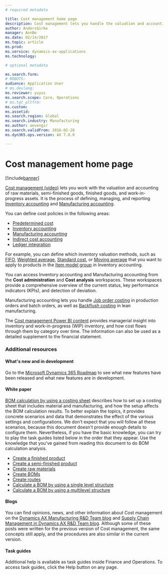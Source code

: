 ```yaml
---
# required metadata

title: Cost management home page
description: Cost management lets you handle the valuation and accounting of raw materials, semi-finished goods, finished goods, and work in progress assets. 
author: AndersGirke
manager: AnnBe
ms.date: 02/14/2017
ms.topic: article
ms.prod:
ms.service: dynamics-ax-applications
ms.technology:

# optional metadata

ms.search.form: 
# ROBOTS:
audience: Application User
# ms.devlang: 
ms.reviewer: yuyus
ms.search.scope: Core, Operations
# ms.tgt_pltfrm:
ms.custom: 
ms.assetid: 
ms.search.region: Global
ms.search.industry: Manufacturing
ms.author: aevengir
ms.search.validFrom: 2016-02-28
ms.dyn365.ops.version: AX 7.0.0

---
```


# Cost management home page

[!include[banner](../includes/banner.md)]

[Cost management (video)](https://www.youtube.com/watch?v=vXzlC-mOBcg&feature=youtu.be) lets you work with the valuation and accounting of raw materials, semi-finished goods, finished goods, and work-in-progress assets. It is the process of defining, managing, and reporting [Inventory accounting](cost-object.md) and [Manufacturing accounting](bom-calculations.md).

You can define cost policies in the following areas: 
-  [Predetermined cost](costing-versions.md)
-  [Inventory accounting](cost-object.md)
-  [Manufacturing accounting](bom-calculations.md)
-  [Indirect cost accounting](costing-sheets.md)
-  [Ledger integration](production-order-cost-analysis.md)

For example, you can define which inventory valuation methods, such as [FIFO](fifo-physical-value-marking.md), [Weighted average](weighted-average-physical-value-marking.md), [Standard cost](prerequisites-standard-costs.md), or [Moving average](moving-average.md) that you want to apply to products in the [Item model group](../inventory/reserve-inventory-quantities.md) in Inventory accounting.

You can access Inventory accounting and Manufacturing accounting from the **Cost administration** and **Cost analysis** workspaces. These workspaces provide a comprehensive overview of the current status, key performance indicators (KPIs), and detection of deviation. 

Manufacturing accounting lets you handle [Job order costing](production-order-cost-analysis.md) in production orders and batch orders, as well as [Backflush costing](backflush-costing.md) in lean manufacturing.

The [Cost management Power BI content](../../dev-itpro/analytics/cost-management-content-pack.md) provides managerial insight into inventory and work-in-progress (WIP) inventory, and how cost flows through them by category over time. The information can also be used as a detailed supplement to the financial statement.

### Additional resources

#### What's new and in development

Go to the [Microsoft Dynamics 365 Roadmap](https://roadmap.dynamics.com/) to see what new features have been released and what new 
features are in development. 

#### White paper
[BOM calculation by using a costing sheet](https://mbs.microsoft.com/customersource/northamerica/AX/learning/documentation/white-papers/365operationsbomcalsheet) describes how to set up a costing sheet that includes material and manufacturing, and how the setup affects the BOM calculation results. To better explain the topics, it provides concrete scenarios and data that demonstrates the effect of the various settings and configurations. We don’t expect that you will follow all these scenarios, because this document doesn't provide enough details to configure them. Nevertheless, if you have the basic knowledge, you can try to play the task guides listed below in the order that they appear. Use the knowledge that you’ve gained from reading this document to do BOM calculation analysis. 

-  [Create a finished product](tasks/create-finished-product-2016-02.md)
-  [Create a semi-finished product](tasks/create-semi-finished-product-2016-02.md)
-  [Create raw materials](tasks/create-raw-materials-2016-02.md)
-  [Create BOMs](tasks/create-boms-2016-02.md)
-  [Create routes](tasks/create-routes-2016-02.md)
-  [Calculate a BOM by using a single level structure](tasks/calculate-bom-single-level-structure-2016-02.md)
-  [Calculate a BOM by using a multilevel structure](tasks/calculate-bom-multilevel-structure-2016-02.md)


#### Blogs
You can find opinions, news, and other information about Cost management on the [Dynamics AX Manufacturing R&D Team blog](https://blogs.msdn.microsoft.com/axmfg) and [Supply Chain Management in Dynamics AX R&D Team blog](https://blogs.msdn.microsoft.com/dynamicsaxscm). Although some of these posts were written for the previous version of Cost management, the same concepts still apply, and the procedures are also similar in the current version.

#### Task guides
Additional help is available as task guides inside Finance and Operations. To access task guides, click the Help button on any page.

